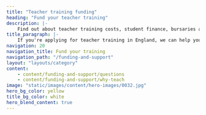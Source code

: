 ```yaml
---
title: "Teacher training funding"
heading: "Fund your teacher training"
description: |-
    Find out about teacher training costs, student finance, bursaries and scholarships, and funding if you’re disabled, a parent or carer or a veteran.
title_paragraph: |-
    If you're applying for teacher training in England, we can help you understand the difference between courses with fees and courses with salaries, and what funding and practical support you could be eligible for.
navigation: 20
navigation_title: Fund your training
navigation_path: "/funding-and-support"
layout: "layouts/category"
content:
    - content/funding-and-support/questions
    - content/funding-and-support/why-teach
image: "static/images/content/hero-images/0032.jpg"
hero_bg_color: yellow
title_bg_color: white
hero_blend_content: true
---
```


